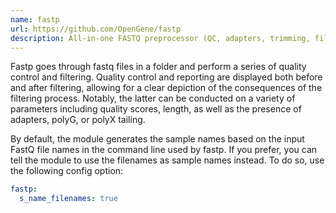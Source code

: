 ```yaml
---
name: fastp
url: https://github.com/OpenGene/fastp
description: All-in-one FASTQ preprocessor (QC, adapters, trimming, filtering, splitting...)
---
```


Fastp goes through fastq files in a folder and perform a series of quality control and filtering.
Quality control and reporting are displayed both before and after filtering, allowing for a clear
depiction of the consequences of the filtering process. Notably, the latter can be conducted on a
variety of parameters including quality scores, length, as well as the presence of adapters, polyG,
or polyX tailing.

By default, the module generates the sample names based on the input FastQ file names in
the command line used by fastp. If you prefer, you can tell the module to use
the filenames as sample names instead. To do so, use the following config option:

```yaml
fastp:
  s_name_filenames: true
```
